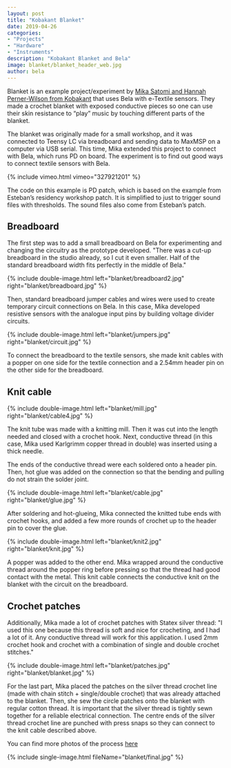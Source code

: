 ```yaml
---
layout: post
title: "Kobakant Blanket"
date: 2019-04-26
categories:
- "Projects"
- "Hardware"
- "Instruments"
description: "Kobakant Blanket and Bela"
image: blanket/blanket_header_web.jpg
author: bela
---
```


Blanket is an example project/experiment by [Mika Satomi and Hannah Perner-Wilson from Kobakant](https://www.kobakant.at/?page_id=475) that uses Bela with e-Textile sensors. They made a crochet blanket with exposed conductive pieces so one can use their skin resistance to “play” music by touching different parts of the blanket.

The blanket was originally made for a small workshop, and it was connected to Teensy LC via breadboard and sending data to MaxMSP on a computer via USB serial. This time, Mika extended this project to connect with Bela, which runs PD on board. The experiment is to find out good ways to connect textile sensors with Bela.

{% include vimeo.html vimeo="327921201" %}

The code on this example is PD patch, which is based on the example from Esteban’s residency workshop patch. It is simplified to just to trigger sound files with thresholds. The sound files also come from Esteban’s patch.

## Breadboard

The first step was to add a small breadboard on Bela for experimenting and changing the circuitry as the prototype developed. "There was a cut-up breadboard in the studio already, so I cut it even smaller. Half of the standard breadboard width fits perfectly in the middle of Bela."

{% include double-image.html left="blanket/breadboard2.jpg" right="blanket/breadboard.jpg" %}

Then, standard breadboard jumper cables and wires were used to create temporary circuit connections on Bela. In this case, Mika developed resistive sensors with the analogue input pins by building voltage divider circuits.

{% include double-image.html left="blanket/jumpers.jpg" right="blanket/circuit.jpg" %}

To connect the breadboard to the textile sensors, she made knit cables with a popper on one side for the textile connection and a 2.54mm header pin on the other side for the breadboard.

## Knit cable

{% include double-image.html left="blanket/mill.jpg" right="blanket/cable4.jpg" %}

The knit tube was made with a knitting mill. Then it was cut into the length needed and closed with a crochet hook. Next, conductive thread (in this case, Mika used Karlgrimm copper thread in double) was inserted using a thick needle.

The ends of the conductive thread were each soldered onto a header pin. Then, hot glue was added on the connection so that the bending and pulling do not strain the solder joint.

{% include double-image.html left="blanket/cable.jpg" right="blanket/glue.jpg" %}

After soldering and hot-glueing, Mika connected the knitted tube ends with crochet hooks, and added a few more rounds of crochet up to the header pin to cover the glue.

{% include double-image.html left="blanket/knit2.jpg" right="blanket/knit.jpg" %}

A popper was added to the other end. Mika wrapped around the conductive thread around the popper ring before pressing so that the thread had good contact with the metal. This knit cable connects the conductive knit on the blanket with the circuit on the breadboard.

## Crochet patches

Additionally, Mika made a lot of crochet patches with Statex silver thread: "I used this one because this thread is soft and nice for crocheting, and I had a lot of it. Any conductive thread will work for this application. I used 2mm crochet hook and crochet with a combination of single and double crochet stitches."

{% include double-image.html left="blanket/patches.jpg" right="blanket/blanket.jpg" %}

For the last part, Mika placed the patches on the silver thread crochet line (made with chain stitch + single/double crochet) that was already attached to the blanket. Then, she sew the circle patches onto the blanket with regular cotton thread. It is important that the silver thread is tightly sewn together for a reliable electrical connection. The centre ends of the silver thread crochet line are punched with press snaps so they can connect to the knit cable described above.

You can find more photos of the process [here](https://www.flickr.com/photos/14412219@N04/albums/72157704235026542)

{% include single-image.html fileName="blanket/final.jpg" %}
